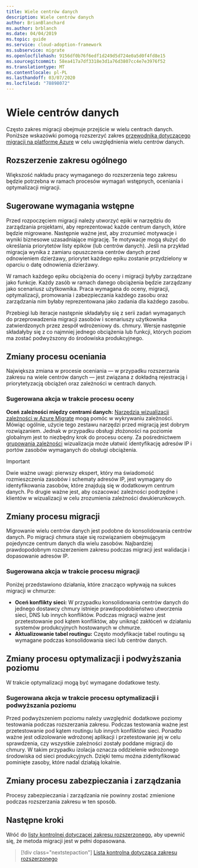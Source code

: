 ```yaml
---
title: Wiele centrów danych
description: Wiele centrów danych
author: BrianBlanchard
ms.author: brblanch
ms.date: 04/04/2019
ms.topic: guide
ms.service: cloud-adoption-framework
ms.subservice: migrate
ms.openlocfilehash: 9156df0b76f6edf1d249d5d724e0a5d0f4fd8e15
ms.sourcegitcommit: 58ea417a7df3318e3d1a76d3807cc4e7e3976f52
ms.translationtype: MT
ms.contentlocale: pl-PL
ms.lasthandoff: 03/07/2020
ms.locfileid: "78898072"
---
```

# <a name="multiple-datacenters"></a>Wiele centrów danych

Często zakres migracji obejmuje przejście w wielu centrach danych. Poniższe wskazówki pomogą rozszerzyć zakres [przewodnika dotyczącego migracji na platformę Azure](../azure-migration-guide/index.md) w celu uwzględnienia wielu centrów danych.

## <a name="general-scope-expansion"></a>Rozszerzenie zakresu ogólnego

Większość nakładu pracy wymaganego do rozszerzenia tego zakresu będzie potrzebna w ramach procesów wymagań wstępnych, oceniania i optymalizacji migracji.

## <a name="suggested-prerequisites"></a>Sugerowane wymagania wstępne

Przed rozpoczęciem migracji należy utworzyć epiki w narzędziu do zarządzania projektami, aby reprezentować każde centrum danych, które będzie migrowane. Następnie ważne jest, aby zrozumieć motywacje i wyniki biznesowe uzasadniające migrację. Te motywacje mogą służyć do określania priorytetów listy epików (lub centrów danych). Jeśli na przykład migracja wynika z zamiaru opuszczenia centrów danych przed odnowieniem dzierżawy, priorytet każdego epiku zostanie przydzielony w oparciu o datę odnowienia dzierżawy.

W ramach każdego epiku obciążenia do oceny i migracji byłyby zarządzane jako funkcje. Każdy zasób w ramach danego obciążenia będzie zarządzany jako scenariusz użytkownika. Praca wymagana do oceny, migracji, optymalizacji, promowania i zabezpieczania każdego zasobu oraz zarządzania nim byłaby reprezentowana jako zadania dla każdego zasobu.

Przebiegi lub iteracje następnie składałyby się z serii zadań wymaganych do przeprowadzenia migracji zasobów i scenariuszy użytkownika zatwierdzonych przez zespół wdrożeniowy ds. chmury. Wersje następnie składałyby się z co najmniej jednego obciążenia lub funkcji, których poziom ma zostać podwyższony do środowiska produkcyjnego.

## <a name="assess-process-changes"></a>Zmiany procesu oceniania

Największa zmiana w procesie oceniania — w przypadku rozszerzania zakresu na wiele centrów danych — jest związana z dokładną rejestracją i priorytetyzacją obciążeń oraz zależności w centrach danych.

### <a name="suggested-action-during-the-assess-process"></a>Sugerowana akcja w trakcie procesu oceny

**Oceń zależności między centrami danych:** [Narzędzia wizualizacji zależności w Azure Migrate](https://docs.microsoft.com/azure/migrate/concepts-dependency-visualization) mogą pomóc w wykrywaniu zależności. Mówiąc ogólnie, użycie tego zestawu narzędzi przed migracją jest dobrym rozwiązaniem. Jednak w przypadku obsługi złożoności na poziomie globalnym jest to niezbędny krok do procesu oceny. Za pośrednictwem [grupowania zależności](https://docs.microsoft.com/azure/migrate/how-to-create-group-machine-dependencies) wizualizacja może ułatwić identyfikację adresów IP i portów zasobów wymaganych do obsługi obciążenia.

> [!IMPORTANT]
> Dwie ważne uwagi: pierwszy ekspert, który ma świadomość rozmieszczenia zasobów i schematy adresów IP, jest wymagany do identyfikowania zasobów, które znajdują się w dodatkowym centrum danych. Po drugie ważne jest, aby oszacować zależności podrzędne i klientów w wizualizacji w celu zrozumienia zależności dwukierunkowych.

## <a name="migrate-process-changes"></a>Zmiany procesu migracji

Migrowanie wielu centrów danych jest podobne do konsolidowania centrów danych. Po migracji chmura staje się rozwiązaniem obejmującym pojedyncze centrum danych dla wielu zasobów. Najbardziej prawdopodobnym rozszerzeniem zakresu podczas migracji jest walidacja i dopasowanie adresów IP.

### <a name="suggested-action-during-the-migrate-process"></a>Sugerowana akcja w trakcie procesu migracji

Poniżej przedstawiono działania, które znacząco wpływają na sukces migracji w chmurze:

- **Oceń konflikty sieci:** W przypadku konsolidowania centrów danych do jednego dostawcy chmury istnieje prawdopodobieństwo utworzenia sieci, DNS lub innych konfliktów. Podczas migracji ważne jest przetestowanie pod kątem konfliktów, aby uniknąć zakłóceń w działaniu systemów produkcyjnych hostowanych w chmurze.
- **Aktualizowanie tabel routingu:** Często modyfikacje tabel routingu są wymagane podczas konsolidowania sieci lub centrów danych.

## <a name="optimize-and-promote-process-changes"></a>Zmiany procesu optymalizacji i podwyższania poziomu

W trakcie optymalizacji mogą być wymagane dodatkowe testy.

### <a name="suggested-action-during-the-optimize-and-promote-process"></a>Sugerowana akcja w trakcie procesu optymalizacji i podwyższania poziomu

Przed podwyższeniem poziomu należy uwzględnić dodatkowe poziomy testowania podczas rozszerzania zakresu. Podczas testowania ważne jest przetestowanie pod kątem routingu lub innych konfliktów sieci. Ponadto ważne jest odizolowanie wdrożonej aplikacji i przetestowanie jej w celu sprawdzenia, czy wszystkie zależności zostały poddane migracji do chmury. W takim przypadku izolacja oznacza oddzielenie wdrożonego środowiska od sieci produkcyjnych. Dzięki temu można zidentyfikować pominięte zasoby, które nadal działają lokalnie.

## <a name="secure-and-manage-process-changes"></a>Zmiany procesu zabezpieczania i zarządzania

Procesy zabezpieczania i zarządzania nie powinny zostać zmienione podczas rozszerzania zakresu w ten sposób.

## <a name="next-steps"></a>Następne kroki

Wróć do [listy kontrolnej dotyczącej zakresu rozszerzonego](./index.md), aby upewnić się, że metoda migracji jest w pełni dopasowana.

> [!div class="nextstepaction"]
> [Lista kontrolna dotycząca zakresu rozszerzonego](./index.md)
